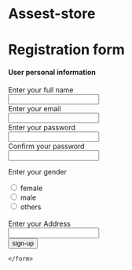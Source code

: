 # Assest-store
<!DOCTYPE html>
<html lang="en">
<head>
    <meta charset="UTF-8">
    <meta name="viewport" content="width=, initial-scale=1.0">
    <title>Document</title>
</head>
<body>
    <h1>Registration form</h1>
    <h4>User personal information</h4>
    <form action="/">
           <label for="name">Enter your full name</label>
           <br>
           <input type="text" id="name"> 
           <br>
           <label for="email">Enter your email</label>
           <br>
           <input type="text" id="email">
           <br>
           <label for="password">Enter your password</label>
           <br>
           <input type="text" id="password">
           <br>
           <label for="password">Confirm your password</label>
           <br>
           <input type="text" id="confirm your password">
           <br>
           <p>Enter your gender</p>
            <input type="radio"  id="female" name="gender">
            <label for="female">female</label>
            <br>
            <input type="radio" name="gender" id="male">
            <label for="male">male</label>
            <br>
            <input type="radio" name="gender" id="others">
            <label for="others">others</label>
            <br>
            <br>
            <label for="address">Enter your Address</label>
            <br>
            <input type="text" id="address">
            <br>
            <button type="sign-up">sign-up</button>


    </form>
</body>
</html>
